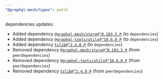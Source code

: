 ```yaml
---
"@graphql-mesh/types": patch
---
```

dependencies updates:
  - Added dependency [`@graphql-mesh/store@^0.103.5` ↗︎](https://www.npmjs.com/package/@graphql-mesh/store/v/0.103.5) (to `dependencies`)
  - Added dependency [`@graphql-tools/utils@^10.6.0` ↗︎](https://www.npmjs.com/package/@graphql-tools/utils/v/10.6.0) (to `dependencies`)
  - Added dependency [`tslib@^2.4.0` ↗︎](https://www.npmjs.com/package/tslib/v/2.4.0) (to `dependencies`)
  - Removed dependency [`@graphql-mesh/store@^0.103.5` ↗︎](https://www.npmjs.com/package/@graphql-mesh/store/v/0.103.5) (from `peerDependencies`)
  - Removed dependency [`@graphql-tools/utils@^10.6.0` ↗︎](https://www.npmjs.com/package/@graphql-tools/utils/v/10.6.0) (from `peerDependencies`)
  - Removed dependency [`tslib@^2.4.0` ↗︎](https://www.npmjs.com/package/tslib/v/2.4.0) (from `peerDependencies`)
